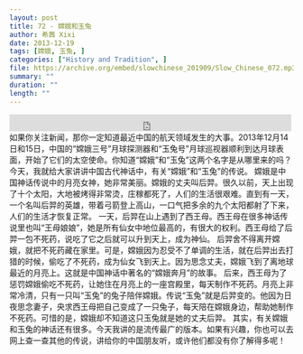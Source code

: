 ```yaml
---
layout: post
title: 72 - 嫦娥和玉兔
author: 希茜 Xixi
date: 2013-12-19
tags: [嫦娥, 玉兔, ]
categories: ["History and Tradition", ]
file: https://archive.org/embed/slowchinese_201909/Slow_Chinese_072.mp3
summary: ""
duration: ""
length: ""
---
```


<iframe src="https://archive.org/embed/slowchinese_201909/Slow_Chinese_072.mp3" width="500" height="30" frameborder="0" webkitallowfullscreen="true" mozallowfullscreen="true" allowfullscreen></iframe>
如果你关注新闻，那你一定知道最近中国的航天领域发生的大事。2013年12月14日和15日，中国的“嫦娥三号”月球探测器和“玉兔号”月球巡视器顺利到达月球表面，开始了它们的太空使命。你知道“嫦娥”和“玉兔”这两个名字是从哪里来的吗？今天，我就给大家讲讲中国古代神话中，有关“嫦娥”和“玉兔”的传说。
嫦娥是中国神话传说中的月亮女神，她非常美丽。嫦娥的丈夫叫后羿。很久以前，天上出现了十个太阳，大地被烤得非常烫，庄稼都死了，人们的生活很艰难。直到有一天，一个名叫后羿的英雄，带着弓箭登上高山，一口气把多余的九个太阳都射了下来，人们的生活才恢复正常。
一天，后羿在山上遇到了西王母。西王母在很多神话传说里也叫“王母娘娘”，她是所有仙女中地位最高的，有很大的权利。西王母给了后羿一包不死药，说吃了它之后就可以升到天上，成为神仙。
后羿舍不得离开嫦娥，就把不死药藏在家里。可是，嫦娥因为忍受不了单调的生活，就在后羿出去打猎的时候，偷吃了不死药，成为仙女飞到天上。因为思念丈夫，嫦娥飞到了离地球最近的月亮上。这就是中国神话中著名的“嫦娥奔月”的故事。
后来，西王母为了惩罚嫦娥偷吃不死药，让她住在月亮上的一座宫殿里，每天制作不死药。月亮上非常冷清，只有一只叫“玉兔”的兔子陪伴嫦娥。传说“玉兔”就是后羿变的。他因为日夜思念妻子，央求西王母把自己变成了一只兔子，每天陪在嫦娥身边，帮助她制作不死药。可惜的是，嫦娥却不知道这只玉兔就是她的丈夫后羿。
其实，有关嫦娥和玉兔的神话还有很多。今天我讲的是流传最广的版本。如果有兴趣，你也可以去网上查一查其他的传说，讲给你的中国朋友听，或许他们都没有你了解得多呢！
 
